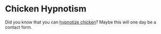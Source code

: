 # Chicken Hypnotism

Did you know that you can [hypnotize chicken](http://en.wikipedia.org/wiki/Chicken_hypnotism)? Maybe this will one day be a contact form.
